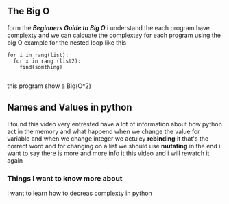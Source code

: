 ## The Big O


form the ***Beginners Guide to Big O*** i understand the each program have complexty and we can calcuate the complextey for each program using the big O example for the nested loop  like this 

```
for i in rang(list):
  for x in rang (list2):
    find(somthing)
   
```
this program show a Big(O^2)


## Names and Values in python

I found this video very entrested have a lot of information about how python act in the memory and what happend when we change the value for variable and when we change integer we actuley  **rebinding** it  that's the correct word and for changing on a list we should use **mutating** in the end i want to say there is more and more info it this video and i will rewatch it again  



### Things I want to know more about
i want to learn how to decreas complexty in python
